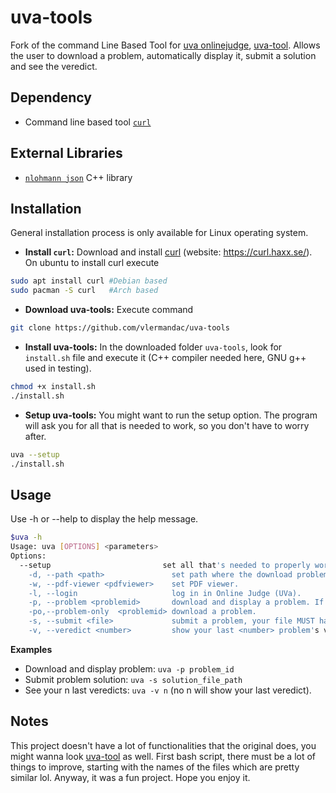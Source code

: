 uva-tools
===================


Fork of the command Line Based Tool for [uva onlinejudge](https://uva.onlinejudge.org/), [uva-tool](https://github.com/arafat-hasan/uva-tool).
Allows the user to download a problem, automatically display it, submit a solution and see the veredict.

## Dependency
- Command line based tool [`curl`](https://curl.haxx.se/)


## External Libraries
- [`nlohmann json`](https://github.com/nlohmann/json) C++ library


## Installation
General installation process is only available for Linux operating system.

- **Install `curl`:** Download and install [curl](https://github.com/curl/curl) (website: https://curl.haxx.se/). On ubuntu to install curl execute  

```sh
sudo apt install curl #Debian based
sudo pacman -S curl   #Arch based
```
- **Download uva-tools:** Execute command

```sh
git clone https://github.com/vlermandac/uva-tools
```
- **Install uva-tools:** In the downloaded folder `uva-tools`, look for `install.sh` file and execute it (C++ compiler needed here, GNU g++ used in testing).  

```sh
chmod +x install.sh 
./install.sh
```
- **Setup uva-tools:** You might want to run the setup option. The program will ask you for all that is needed to work, so you don't have to worry after.

```sh
uva --setup
./install.sh
```

## Usage
Use -h or --help to display the help message.
```sh
$uva -h
Usage: uva [OPTIONS] <parameters>
Options:
  --setup                         set all that's needed to properly work. ("-l" + "-d" + "-w").
	-d, --path <path>               set path where the download problems will be stored.
	-w, --pdf-viewer <pdfviewer>    set PDF viewer.
	-l, --login                     log in in Online Judge (UVa).
	-p, --problem <problemid>       download and display a problem. If the problem was already downloaded, just display it.
	-po,--problem-only  <problemid> download a problem.
	-s, --submit <file>             submit a problem, your file MUST have the same name as the problem id. The program will guess the programming language.
	-v, --veredict <number>         show your last <number> problem's veredict. No argument means 1.
```
**Examples** 
- Download and display problem: `uva -p problem_id`
- Submit problem solution: `uva -s solution_file_path`
- See your n last veredicts: `uva -v n` (no n will show your last veredict).


## Notes

This project doesn't have a lot of functionalities that the original does, you might wanna look [uva-tool](https://github.com/arafat-hasan/uva-tool) as well.
First bash script, there must be a lot of things to improve, starting with the names of the files which are pretty similar lol.
Anyway, it was a fun project. Hope you enjoy it.

